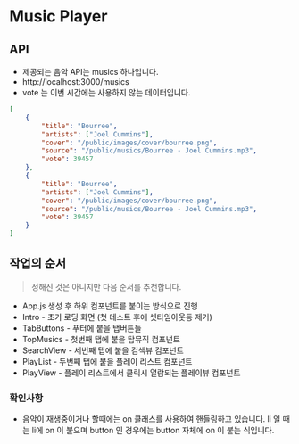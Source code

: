 # Music Player

## API

- 제공되는 음악 API는 musics 하나입니다.
- http://localhost:3000/musics
- vote 는 이번 시간에는 사용하지 않는 데이터입니다.

```json
[
    {
        "title": "Bourree",
        "artists": ["Joel Cummins"],
        "cover": "/public/images/cover/bourree.png",
        "source": "/public/musics/Bourree - Joel Cummins.mp3",
        "vote": 39457
    },
    {
        "title": "Bourree",
        "artists": ["Joel Cummins"],
        "cover": "/public/images/cover/bourree.png",
        "source": "/public/musics/Bourree - Joel Cummins.mp3",
        "vote": 39457
    }
]
```

## 작업의 순서

> 정해진 것은 아니지만 다음 순서를 추천합니다.

- App.js 생성 후 하위 컴포넌트를 붙이는 방식으로 진행
- Intro - 초기 로딩 화면 (첫 테스트 후에 셋타임아웃등 제거)
- TabButtons - 푸터에 붙을 탭버튼들
- TopMusics - 첫번째 탭에 붙을 탑뮤직 컴포넌트
- SearchView - 세번째 탭에 붙을 검색뷰 컴포넌트
- PlayList - 두번째 탭에 붙을 플레이 리스트 컴포넌트
- PlayView - 플레이 리스트에서 클릭시 열람되는 플레이뷰 컴포넌트


### 확인사항

- 음악이 재생중이거나 할때에는 on 클래스를 사용하여 핸들링하고 있습니다. li 일 때는 li에 on 이 붙으며 button 인 경우에는 button 자체에 on 이 붙는 식입니다.
